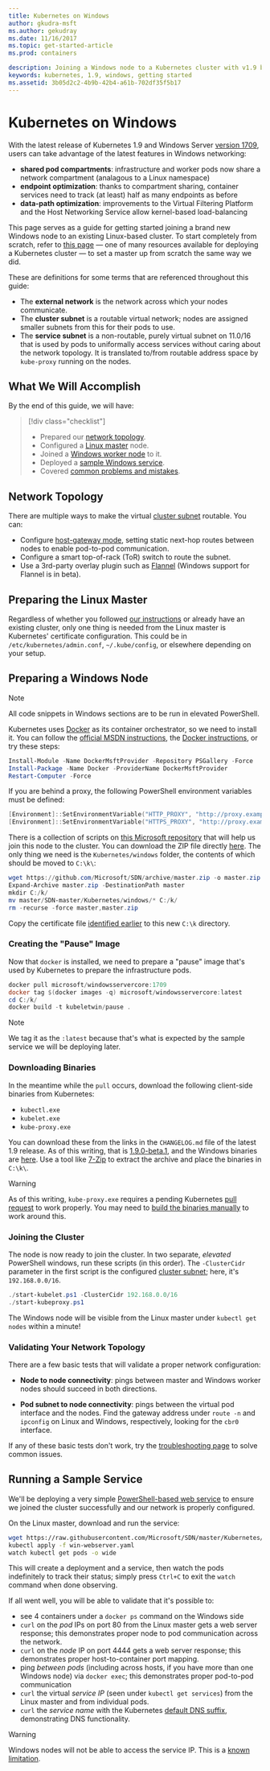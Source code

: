 ```yaml
---
title: Kubernetes on Windows 
author: gkudra-msft
ms.author: gekudray
ms.date: 11/16/2017
ms.topic: get-started-article
ms.prod: containers

description: Joining a Windows node to a Kubernetes cluster with v1.9 beta.
keywords: kubernetes, 1.9, windows, getting started
ms.assetid: 3b05d2c2-4b9b-42b4-a61b-702df35f5b17
---
```



# Kubernetes on Windows #
With the latest release of Kubernetes 1.9 and Windows Server [version 1709](https://docs.microsoft.com/en-us/windows-server/get-started/whats-new-in-windows-server-1709#networking), users can take advantage of the latest features in Windows networking:

  - **shared pod compartments**: infrastructure and worker pods now share a network compartment (analagous to a Linux namespace)
  - **endpoint optimization**: thanks to compartment sharing, container services need to track (at least) half as many endpoints as before
  - **data-path optimization**: improvements to the Virtual Filtering Platform and the Host Networking Service allow kernel-based load-balancing


This page serves as a guide for getting started joining a brand new Windows node to an existing Linux-based cluster. To start completely from scratch, refer to [this page](./creating-a-linux-master.md) &mdash; one of many resources available for deploying a Kubernetes cluster &mdash; to set a master up from scratch the same way we did.


<a name="definitions"></a>
These are definitions for some terms that are referenced throughout this guide:

  - The **external network** is the network across which your nodes communicate.
  - <a name="cluster-subnet-def"></a>The **cluster subnet** is a routable virtual network; nodes are assigned smaller subnets from this for their pods to use.
  - The **service subnet** is a non-routable, purely virtual subnet on 11.0/16 that is used by pods to uniformally access services without caring about the network topology. It is translated to/from routable address space by `kube-proxy` running on the nodes.


## What We Will Accomplish ##
By the end of this guide, we will have:

> [!div class="checklist"]  
> * Prepared our [network topology](#network-topology).  
> * Configured a [Linux master](#preparing-the-linux-master) node.  
> * Joined a [Windows worker node](#preparing-a-windows-node) to it.  
> * Deployed a [sample Windows service](#running-a-sample-service).  
> * Covered [common problems and mistakes](./common-problems.md).  


## Network Topology ##
There are multiple ways to make the virtual [cluster subnet](#cluster-subnet-def) routable. You can:

  - Configure [host-gateway mode](./configuring-host-gateway-mode.md), setting static next-hop routes between nodes to enable pod-to-pod communication.
  - Configure a smart top-of-rack (ToR) switch to route the subnet.
  - Use a 3rd-party overlay plugin such as [Flannel](https://coreos.com/flannel/docs/latest/kubernetes.html) (Windows support for Flannel is in beta).


## Preparing the Linux Master ##
Regardless of whether you followed [our instructions](./creating-a-linux-master.md) or already have an existing cluster, only one thing is needed from the Linux master is Kubernetes' certificate configuration. This could be in `/etc/kubernetes/admin.conf`, `~/.kube/config`, or elsewhere depending on your setup.


## Preparing a Windows Node ##
> [!Note]  
> All code snippets in Windows sections are to be run in elevated PowerShell.

Kubernetes uses [Docker](https://www.docker.com/) as its container orchestrator, so we need to install it. You can follow the [official MSDN instructions](virtualization/windowscontainers/manage-docker/configure-docker-daemon.md#install-docker), the [Docker instructions](https://store.docker.com/editions/enterprise/docker-ee-server-windows), or try these steps:

```powershell
Install-Module -Name DockerMsftProvider -Repository PSGallery -Force
Install-Package -Name Docker -ProviderName DockerMsftProvider
Restart-Computer -Force
```

If you are behind a proxy, the following PowerShell environment variables must be defined:
```powershell
[Environment]::SetEnvironmentVariable("HTTP_PROXY", "http://proxy.example.com:80/", [EnvironmentVariableTarget]::Machine)
[Environment]::SetEnvironmentVariable("HTTPS_PROXY", "http://proxy.example.com:443/", [EnvironmentVariableTarget]::Machine)
```

There is a collection of scripts on [this Microsoft repository](https://github.com/Microsoft/SDN) that will help us join this node to the cluster. You can download the ZIP file directly [here](https://github.com/Microsoft/SDN/archive/master.zip). The only thing we need is the `Kubernetes/windows` folder, the contents of which should be moved to `C:\k\`:

```powershell
wget https://github.com/Microsoft/SDN/archive/master.zip -o master.zip
Expand-Archive master.zip -DestinationPath master
mkdir C:/k/
mv master/SDN-master/Kubernetes/windows/* C:/k/
rm -recurse -force master,master.zip
```

Copy the certificate file [identified earlier](#preparing-the-linux-master) to this new `C:\k` directory.


### Creating the "Pause" Image ###
Now that `docker` is installed, we need to prepare a "pause" image that's used by Kubernetes to prepare the infrastructure pods.

```powershell
docker pull microsoft/windowsservercore:1709
docker tag $(docker images -q) microsoft/windowsservercore:latest
cd C:/k/
docker build -t kubeletwin/pause .
```

> [!Note]  
> We tag it as the `:latest` because that's what is expected by the sample service we will be deploying later.


### Downloading Binaries ###
In the meantime while the `pull` occurs, download the following client-side binaries from Kubernetes:

  - `kubectl.exe`
  - `kubelet.exe`
  - `kube-proxy.exe`

You can download these from the links in the `CHANGELOG.md` file of the latest 1.9 release. As of this writing, that is [1.9.0-beta.1](https://github.com/kubernetes/kubernetes/releases/tag/v1.9.0-beta.1), and the Windows binaries are [here](https://dl.k8s.io/v1.9.0-beta.1/kubernetes-node-windows-amd64.tar.gz). Use a tool like [7-Zip](http://www.7-zip.org/) to extract the archive and place the binaries in `C:\k\`.

> [!Warning]  
> As of this writing, `kube-proxy.exe` requires a pending Kubernetes [pull request](https://github.com/kubernetes/kubernetes/pull/56529) to work properly. You may need to [build the binaries manually](./compiling-kubernetes-binaries.md) to work around this.


### Joining the Cluster ###
The node is now ready to join the cluster. In two separate, *elevated* PowerShell windows, run these scripts (in this order). The `-ClusterCidr` parameter in the first script is the configured [cluster subnet](#cluster-subnet-def); here, it's `192.168.0.0/16`.

```powershell
./start-kubelet.ps1 -ClusterCidr 192.168.0.0/16
./start-kubeproxy.ps1
```

The Windows node will be visible from the Linux master under `kubectl get nodes` within a minute!


### Validating Your Network Topology ###
There are a few basic tests that will validate a proper network configuration:

  - **Node to node connectivity**: pings between master and Windows worker nodes should succeed in both directions.

  - **Pod subnet to node connectivity**: pings between the virtual pod interface and the nodes. Find the gateway address under `route -n` and `ipconfig` on Linux and Windows, respectively, looking for the `cbr0` interface.

If any of these basic tests don't work, try the [troubleshooting page](./common-problems.md#network-connectivity) to solve common issues.


## Running a Sample Service ##
We'll be deploying a very simple [PowerShell-based web service](https://github.com/Microsoft/SDN/blob/master/Kubernetes/WebServer.yaml) to ensure we joined the cluster successfully and our network is properly configured.


On the Linux master, download and run the service:

```bash
wget https://raw.githubusercontent.com/Microsoft/SDN/master/Kubernetes/WebServer.yaml -O win-webserver.yaml
kubectl apply -f win-webserver.yaml
watch kubectl get pods -o wide
```

This will create a deployment and a service, then watch the pods indefinitely to track their status; simply press `Ctrl+C` to exit the `watch` command when done observing.


If all went well, you will be able to validate that it's possible to:

  - see 4 containers under a `docker ps` command on the Windows side
  - `curl` on the *pod* IPs on port 80 from the Linux master gets a web server response; this demonstrates proper node to pod communication across the network.
  - `curl` on the *node* IP on port 4444 gets a web server response; this demonstrates proper host-to-container port mapping.
  - ping *between pods* (including across hosts, if you have more than one Windows node) via `docker exec`; this demonstrates proper pod-to-pod communication
  - `curl` the virtual *service IP* (seen under `kubectl get services`) from the Linux master and from individual pods.
  - `curl` the *service name* with the Kubernetes [default DNS suffix](https://kubernetes.io/docs/concepts/services-networking/dns-pod-service/#services), demonstrating DNS functionality.

> [!Warning]  
> Windows nodes will not be able to access the service IP. This is a [known limitation](./common-problems.md#common-windows-errors).
